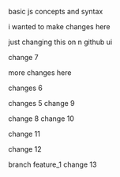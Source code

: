 basic js concepts and syntax

i wanted to make changes here

just changing this on n github ui

change 7

more changes here

changes 6

changes 5
change 9

change 8
change 10

change 11

change 12

branch feature_1 change 13
